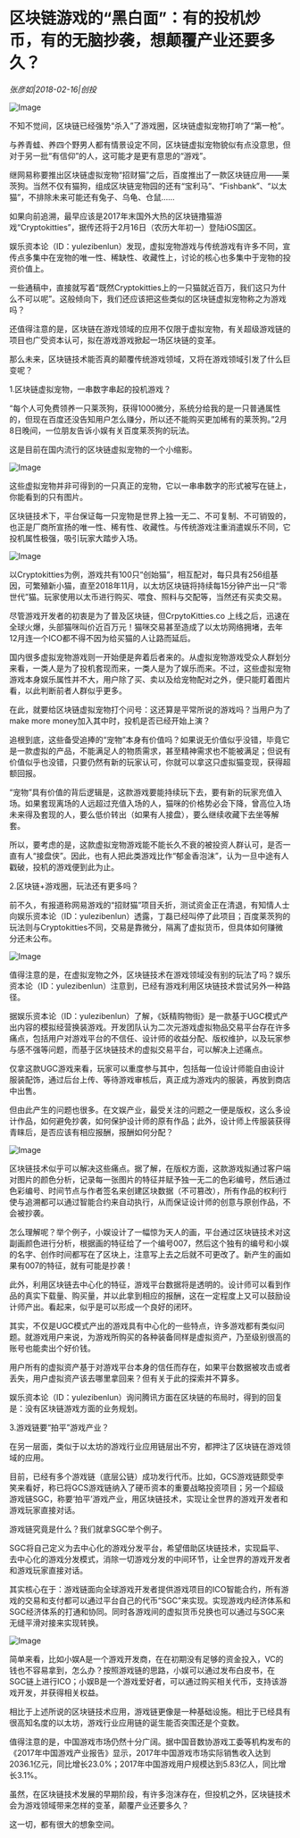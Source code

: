 # 区块链游戏的“黑白面”：有的投机炒币，有的无脑抄袭，想颠覆产业还要多久？

*张彦如|2018-02-16|创投*

![Image](http://p3.pstatp.com/large/66a2000064350c0dbbbc)

不知不觉间，区块链已经强势“杀入”了游戏圈，区块链虚拟宠物打响了“第一枪”。

与养青蛙、养四个野男人都有情景设定不同，区块链虚拟宠物貌似有点没意思，但对于另一批“有信仰”的人，这可能才是更有意思的“游戏”。

继网易称要推出区块链虚拟宠物“招财猫”之后，百度推出了一款区块链应用——莱茨狗。当然不仅有猫狗，组成区块链宠物园的还有“宝利马”、“Fishbank”、“以太猫”，不排除未来可能还有兔子、乌龟、仓鼠......

如果向前追溯，最早应该是2017年末国外大热的区块链撸猫游戏“Cryptokitties”，据传还将于2月16日（农历大年初一）登陆iOS国区。

娱乐资本论（ID：yulezibenlun）发现，虚拟宠物游戏与传统游戏有许多不同，宣传点多集中在宠物的唯一性、稀缺性、收藏性上，讨论的核心也多集中于宠物的投资价值上。

一些通稿中，直接就写着“既然Cryptokitties上的一只猫就近百万，我们这只为什么不可以呢”。这般倾向下，我们还应该把这些类似的区块链虚拟宠物称之为游戏吗？

还值得注意的是，区块链在游戏领域的应用不仅限于虚拟宠物，有关超级游戏链的项目也广受资本认可，拟在游戏游戏掀起一场区块链的变革。

那么未来，区块链技术能否真的颠覆传统游戏领域，又将在游戏领域引发了什么巨变呢？

1.区块链虚拟宠物，一串数字串起的投机游戏？

“每个人可免费领养一只莱茨狗，获得1000微分，系统分给我的是一只普通属性的，但现在百度还没告知用户怎么赚分，所以还不能购买更加稀有的莱茨狗。”2月8日晚间，一位朋友告诉小娱有关百度莱茨狗的玩法。

这是目前在国内流行的区块链虚拟宠物的一个小缩影。

![Image](http://p1.pstatp.com/large/61730003cb1ddfde0718)

这些虚拟宠物并非可得到的一只真正的宠物，它以一串串数字的形式被写在链上，你能看到的只有图片。

区块链技术下，平台保证每一只宠物是世界上独一无二、不可复制、不可销毁的，也正是厂商所宣扬的唯一性、稀有性、收藏性。与传统游戏注重消遣娱乐不同，它投机属性极强，吸引玩家大踏步入场。

![Image](http://p1.pstatp.com/large/61740003cab738e044d5)

以Cryptokitties为例，游戏共有100只“创始猫”，相互配对，每只具有256组基因，可繁殖新小猫，直至2018年11月，以太坊区块链将持续每15分钟产出一只“零世代”猫。玩家使用以太币进行购买、喂食、照料与交配等，当然还有买卖交易。

尽管游戏开发者的初衷是为了普及区块链，但CrpytoKitties.co 上线之后，迅速在全球火爆，头部猫咪叫价近百万元！猫咪交易甚至造成了以太坊网络拥堵，去年12月连一个ICO都不得不因为给买猫的人让路而延后。

国内很多虚拟宠物游戏则一开始便是奔着后者来的。从虚拟宠物游戏受众人群划分来看，一类人是为了投机套现而来，一类人是为了娱乐而来。不过，这些虚拟宠物游戏本身娱乐属性并不大，用户除了买、卖以及给宠物配对之外，便只能盯着图片看，以此判断前者人群似乎更多。

在此，就要给区块链虚拟宠物打个问号：这还算是平常所说的游戏吗？当用户为了make more money加入其中时，投机是否已经开始上演？

追根到底，这些备受追捧的“宠物”本身有价值吗？如果说无价值似乎没错，毕竟它是一款虚拟的产品，不能满足人的物质需求，甚至精神需求也不能被满足；但说有价值似乎也没错，只要仍然有新的玩家认可，你就可以拿这只虚拟猫变现，获得超额回报。

“宠物”具有价值的背后逻辑是，这款游戏要能持续玩下去，要有新的玩家充值入场。如果套现离场的人远超过充值入场的人，猫咪的价格势必会下降，曾高位入场未来得及套现的人，要么低价转出（如果有人接盘），要么继续收藏下去坐等解套。

所以，要考虑的是，这款虚拟宠物游戏能不能长久不衰的被投资人群认可，是否一直有人“接盘侠”。因此，也有人把此类游戏比作“郁金香泡沫”，认为一旦中途有人戳破，投机的游戏便到此为止。

2.区块链+游戏圈，玩法还有更多吗？

前不久，有报道称网易游戏的“招财猫”项目夭折，测试资金正在清退，有知情人士向娱乐资本论（ID：yulezibenlun）透露，丁磊已经叫停了此项目；百度莱茨狗的玩法则与Cryptokitties不同，交易是靠微分，隔离了虚拟货币，但具体如何赚微分还未公布。

![Image](http://p3.pstatp.com/large/66a300003b94845cfdb9)

值得注意的是，在虚拟宠物之外，区块链技术在游戏领域没有别的玩法了吗？娱乐资本论（ID：yulezibenlun）注意到，已经有游戏利用区块链技术尝试另外一种路径。

据娱乐资本论（ID：yulezibenlun）了解，《妖精购物街》是一款基于UGC模式产出内容的模拟经营换装游戏。开发团队认为二次元游戏虚拟物品交易平台存在许多痛点，包括用户对游戏平台的不信任、设计师的收益分配、版权维护，以及玩家参与感不强等问题，而基于区块链技术的虚拟交易平台，可以解决上述痛点。

仅拿这款UGC游戏来看，玩家可以重度参与其中，包括每一位设计师能自由设计服装配饰，通过后台上传、等待游戏审核后，真正成为游戏内的服装，再放到商店中出售。

但由此产生的问题也很多。在文娱产业，最受关注的问题之一便是版权，这么多设计作品，如何避免抄袭，如何保护设计师的原有作品；此外，设计师上传服装获得青睐后，是否应该有相应报酬，报酬如何分配？

![Image](http://p2.pstatp.com/large/61740003cab65c994df8)

区块链技术似乎可以解决这些痛点。据了解，在版权方面，这款游戏拟通过客户端对图片的颜色分析，记录每一张图片的特征并赋予独一无二的色彩编号，然后通过色彩编号、时间节点与作者签名来创建区块数据（不可篡改），所有作品的权利行使与追溯都可以通过智能合约来自动执行，从而保证设计师的创意与原创作品，不会被抄袭。

怎么理解呢？举个例子，小娱设计了一幅惊为天人的画，平台通过区块链技术对这副画颜色进行分析，根据画的特征给了一个编号007，然后这个独有的编号和小娱的名字、创作时间都写在了区块上，注意写上去之后就不可更改了。新产生的画如果有007的特征，就有可能是抄袭！

此外，利用区块链去中心化的特征，游戏平台数据将是透明的。设计师可以看到作品的真实下载量、购买量，并以此拿到相应的报酬，这在一定程度上又可以鼓励设计师产出。看起来，似乎是可以形成一个良好的闭环。

其实，不仅是UGC模式产出的游戏具有中心化的一些特点，许多游戏都有类似问题。就游戏用户来说，为游戏所购买的各种装备同样是虚拟资产，乃至级别很高的账号也能卖出个好价钱。

用户所有的虚拟资产基于对游戏平台本身的信任而存在，如果平台数据被攻击或者丢失，用户虚拟资产该去哪里拿回来？但有关于此的探索并不算多。

娱乐资本论（ID：yulezibenlun）询问腾讯方面在区块链的布局时，得到的回复是：没有区块链游戏方面的业务规划。

3.游戏链要“拍平”游戏产业？

在另一层面，类似于以太坊的游戏行业应用链层出不穷，都押注了区块链在游戏领域的应用。

目前，已经有多个游戏链（底层公链）成功发行代币。比如，GCS游戏链颇受李笑来看好，称已将GCS游戏链纳入了硬币资本的重要战略投资项目；另一个超级游戏链SGC，称要‘拍平’游戏产业，用区块链技术，实现让全世界的游戏开发者和游戏玩家直接对话。

游戏链究竟是什么？我们就拿SGC举个例子。

SGC将自己定义为去中心化的游戏分发平台，希望借助区块链技术，实现扁平、去中心化的游戏分发模式，消除一切游戏分发的中间环节，让全世界的游戏开发者和游戏玩家直接对话。

其实核心在于：游戏链面向全球游戏开发者提供游戏项目的ICO智能合约，所有游戏的交易和支付都可以通过平台自己的代币“SGC”来实现。实现游戏内经济体系和 SGC经济体系的打通和协同。同时各游戏间的虚拟货币兑换也可以通过与SGC来无缝平滑对接来实现转换。

![Image](http://p3.pstatp.com/large/66a2000064350c0dbbbc)

简单来看，比如小娱A是一个游戏开发商，在在初期没有足够的资金投入，VC的钱也不容易拿到，怎么办？按照游戏链的思路，小娱可以通过发布白皮书，在SGC链上进行ICO；小娱B是一个游戏爱好者，可以通过购买相关代币，支持该游戏开发，并获得相关权益。

相比于上述所说的区块链技术应用，游戏链更像是一种基础设施。相比于已经具有很高知名度的以太坊，游戏行业应用链的诞生能否突围还是个变数。

值得注意的是，中国游戏市场仍然十分广阔。据中国音数协游戏工委等机构发布的《2017年中国游戏产业报告》显示，2017年中国游戏市场实际销售收入达到2036.1亿元，同比增长23.0%；2017年中国游戏用户规模达到5.83亿人，同比增长3.1%。

虽然，在区块链技术发展的早期阶段，有许多泡沫存在，但投机之外，区块链技术会为游戏领域带来怎样的变革，颠覆产业还要多久？

这一切，都有很大的想象空间。

